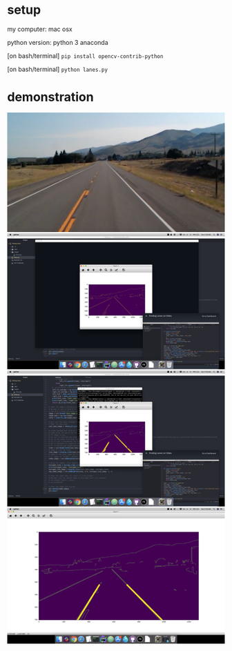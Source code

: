 
# setup

my computer: mac osx

python version: python 3 anaconda

[on bash/terminal] `pip install opencv-contrib-python`

[on bash/terminal] `python lanes.py`

# demonstration

![alt text](./images/first.png)
![alt text](./images/second.png)
![alt text](./images/third.png)
![alt text](./images/fourth.png)
